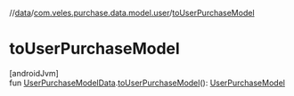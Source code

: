 //[data](../../index.md)/[com.veles.purchase.data.model.user](index.md)/[toUserPurchaseModel](to-user-purchase-model.md)

# toUserPurchaseModel

[androidJvm]\
fun [UserPurchaseModelData](-user-purchase-model-data/index.md).[toUserPurchaseModel](to-user-purchase-model.md)(): [UserPurchaseModel](../../../domain/domain/com.veles.purchase.domain.model.user/-user-purchase-model/index.md)
